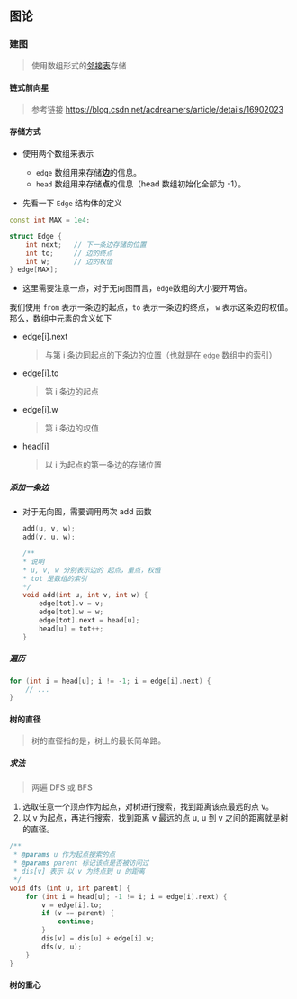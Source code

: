 ## 图论
### 建图
> 使用数组形式的[邻接表](https://zh.wikipedia.org/wiki/%E9%82%BB%E6%8E%A5%E8%A1%A8)存储

#### 链式前向星
> 参考链接 https://blog.csdn.net/acdreamers/article/details/16902023

#### 存储方式
* 使用两个数组来表示
    * `edge` 数组用来存储**边**的信息。
    * `head` 数组用来存储**点**的信息（head 数组初始化全部为 -1）。

* 先看一下 `Edge` 结构体的定义
```cpp
const int MAX = 1e4;

struct Edge {
    int next;   // 下一条边存储的位置
    int to;     // 边的终点
    int w;      // 边的权值
} edge[MAX];
```
* 这里需要注意一点，对于无向图而言，`edge`数组的大小要开两倍。

我们使用 `from` 表示一条边的起点，`to` 表示一条边的终点， `w` 表示这条边的权值。
那么，数组中元素的含义如下
* edge[i].next  
    > 与第 i 条边同起点的下条边的位置（也就是在 `edge` 数组中的索引）
* edge[i].to  
    > 第 i 条边的起点
* edge[i].w  
    > 第 i 条边的权值
* head[i]  
    > 以 i 为起点的第一条边的存储位置

##### 添加一条边
* 对于无向图，需要调用两次 add 函数
    ```cpp
    add(u, v, w);
    add(v, u, w);
    ```
    
    ```cpp
    /**
    * 说明
    * u, v, w 分别表示边的 起点，重点，权值
    * tot 是数组的索引
    */
    void add(int u, int v, int w) {
        edge[tot].v = v;
        edge[tot].w = w;
        edge[tot].next = head[u];
        head[u] = tot++;
    }
   ```

##### 遍历
```cpp
for (int i = head[u]; i != -1; i = edge[i].next) {
    // ...
}
```

#### 树的直径
> 树的直径指的是，树上的最长简单路。

##### 求法
> 两遍 DFS 或 BFS
1. 选取任意一个顶点作为起点，对树进行搜索，找到距离该点最远的点 v。
1. 以 v 为起点，再进行搜索，找到距离 v 最远的点 u, u 到 v 之间的距离就是树的直径。
```cpp
/**
 * @params u 作为起点搜索的点
 * @params parent 标记该点是否被访问过
 * dis[v] 表示 以 v 为终点到 u 的距离
 */
void dfs (int u, int parent) {
    for (int i = head[u]; -1 != i; i = edge[i].next) {
        v = edge[i].to;
        if (v == parent) {
            continue;
        }
        dis[v] = dis[u] + edge[i].w;
        dfs(v, u);
    }
}
```

#### 树的重心
